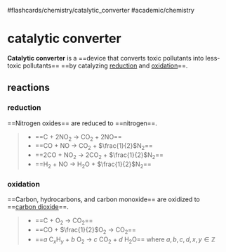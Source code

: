#flashcards/chemistry/catalytic_converter #academic/chemistry

# catalytic converter

__Catalytic converter__ is a ==device that converts toxic pollutants into less-toxic pollutants== ==by catalyzing [reduction](reduction.md) and [oxidation](oxidation.md)==. <!--SR:!2022-11-01,3,257!2022-11-01,3,257-->

## reactions

### reduction
==Nitrogen oxides== are reduced to ==nitrogen==.
> - ==C + 2NO<sub>2</sub> → CO<sub>2</sub> + 2NO==
> - ==CO + NO → CO<sub>2</sub> + $\frac{1}{2}$N<sub>2</sub>==
> - ==2CO + NO<sub>2</sub> → 2CO<sub>2</sub> + $\frac{1}{2}$N<sub>2</sub>==
> - ==H<sub>2</sub> + NO → H<sub>2</sub>O + $\frac{1}{2}$N<sub>2</sub>== <!--SR:!2022-12-05,157,250!2023-04-04,225,250!2022-11-14,144,250!2022-10-31,135,250!2023-01-27,158,230!2022-11-01,136,250-->

### oxidation
==Carbon, hydrocarbons, and carbon monoxide== are oxidized to ==[carbon dioxide](carbon%20dioxide.md)==.
> - ==C + O<sub>2</sub> → CO<sub>2</sub>==
> - ==CO + $\frac{1}{2}$O<sub>2</sub> → CO<sub>2</sub>==
> - ==$a$ C$_x$H$_y$ + $b$ O<sub>2</sub> → $c$ CO<sub>2</sub> + $d$ H<sub>2</sub>O== where $a,b,c,d,x,y\in\mathbb{Z}$ <!--SR:!2023-06-16,285,270!2023-01-23,214,310!2023-05-28,271,270!2023-03-07,262,310!2022-11-16,138,233-->
